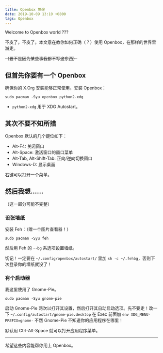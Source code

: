 ```yaml
---
title: Openbox 旅途
date: 2019-10-09 13:10 +0800
tags: Openbox
---
```


Welcome to Openbox world ???

不皮了，不皮了。本文意在教你如何正确（？）使用 Openbox，在那样的世界里游走。

~~（要不是因为某些事我都不写这东西）~~

## 但首先你要有一个 Openbox

确保你的 X.Org 安装能够正常使用。安装 Openbox：

    sudo pacman -Syu openbox python2-xdg

- `python2-xdg` 用于 XDG Autostart。

## 其次不要不知所措

Openbox 默认的几个键位如下：

- Alt-F4: 关闭窗口
- Alt-Space: 激活窗口的窗口菜单
- Alt-Tab, Alt-Shift-Tab: 正向/逆向切换窗口
- Windows-D: 显示桌面

右键可以打开一个菜单。

## 然后我想……

（这一部分可能不完整）

### 设张墙纸

安装 Feh：（赠一个图片查看器！）

    sudo pacman -Syu feh

然后用 Feh 的 `--bg` 系选项设置墙纸。

切记！一定要在 `~/.config/openbox/autostart/` 里加 `sh -c ~/.fehbg`，否则下次登录你的墙纸就没了！

### 有个启动器

我这里使用了 Gnome-Pie。

    sudo pacman -Syu gnome-pie

启动 Gnome-Pie 两次以打开其设置，然后打开其自动启动选项。先不要走！改一下 `~/.config/autostart/gnome-pie.desktop` 在 Exec 前面加 `env XDG_MENU-PREFIX=gnome-` 不然 Gnome-Pie 不知道你的应用程序在哪里！

默认用 Ctrl-Alt-Space 就可以打开应用程序菜单。

---

希望这些内容能帮你用上 Openbox。
